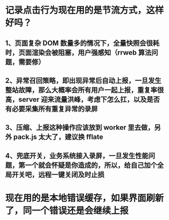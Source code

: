 # 记录点击行为现在用的是节流方式，这样好吗？

## 1、页面复杂 DOM 数量多的情况下，全量快照会很耗时，页面渲染会被阻塞，用户强感知（rrweb 算法问题，需要修）

## 2、异常召回策略，即出现异常后自动上报，一旦发生整站故障，那么大概率会所有用户一起上报，重复率很高，server 迎来流量洪峰，考虑下怎么扛，以及是否有必要采集所有重复异常的录屏

## 3、压缩、上报这种操作应该放到 worker 里去做，另外 pack.js 太大了，建议换 fflate

## 4、兜底开关，业务系统接入录屏，一旦发生性能问题，第一个就会怀疑是你造成的，所以，给自己加个全局开关吧，远程一键关闭及时止损

# 现在用的是本地错误缓存，如果界面刷新了，同一个错误还是会继续上报
